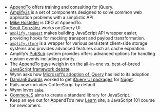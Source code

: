 * [AppendTo](http://appendto.com/) offers training and consulting for jQuery.
* [Amplify.js](http://amplifyjs.com/) is a set of components designed to solve common web application problems with a simplistic API.
* [Mike Hostetler](http://appendto.com/team/mike-hostetler) is CEO at AppendTo.
* [Scott González](http://appendto.com/team/scott-gonzalez) works on jQuery UI.
* [`amplify.request`](http://amplifyjs.com/api/request/) makes building JavaScript API wrapper easier, providing hooks for mocking transport and payload transformation.
* [`amplify.store`](http://amplifyjs.com/api/store/) is a wrapper for various persistent client-side storage systems and provides advanced features such as cache expiration.
* Amplify’s [PubSub](http://amplifyjs.com/api/pubsub/) system provides offers advanced options for handling custom events including priority.
* The AppendTo guys weigh in on the [all-in-one vs. best-of-breed JavaScript framework debate](http://mir.aculo.us/2011/04/11/i-for-one-welcome-our-new-micro-framework-overlords).
* Wynn asks how [Microsoft’s adoption of jQuery](http://blog.jquery.com/2008/09/28/jquery-microsoft-nokia/) has led to its adoption.
* [DamianEdwards](http://twitter.com/damianedwards) worked to get [jQuery UI packages](http://nuget.org/Tags/jQueryUI) for [Nuget](http://nuget.org/).
* Rails now includes CoffeeScript by default.
* Wynn loves [`cake`](http://jashkenas.github.com/coffee-script/#cake).
* [CommonJS](http://www.commonjs.org/) aims to create a standard library for JavaScript.
* Keep an eye out for AppendTo’s new [Learn](http://learn.appendto.com/) site, a JavaScript 101 course for newcomers.